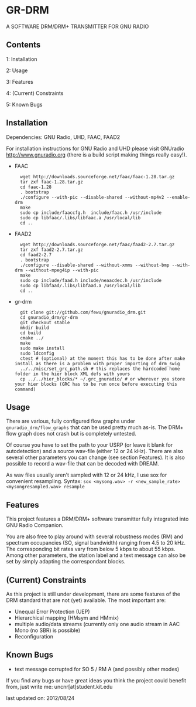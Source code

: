 GR-DRM
======

A SOFTWARE DRM/DRM+ TRANSMITTER FOR GNU RADIO

Contents
--------

1: Installation

2: Usage

3: Features

4: (Current) Constraints

5: Known Bugs


Installation
------------

Dependencies: GNU Radio, UHD, FAAC, FAAD2

For installation instructions for GNU Radio and UHD please visit 
GNUradio http://www.gnuradio.org (there is a build script making things really easy!).

- FAAC	

		wget http://downloads.sourceforge.net/faac/faac-1.28.tar.gz
		tar zxf faac-1.28.tar.gz
		cd faac-1.28
		. bootstrap
		./configure --with-pic --disable-shared --without-mp4v2 --enable-drm
		make
		sudo cp include/faaccfg.h  include/faac.h /usr/include
		sudo cp libfaac/.libs/libfaac.a /usr/local/lib
		cd ..
		
- FAAD2	

		wget http://downloads.sourceforge.net/faac/faad2-2.7.tar.gz
		tar zxf faad2-2.7.tar.gz
		cd faad2-2.7
		. bootstrap
		./configure --disable-shared --without-xmms --without-bmp --with-drm --without-mpeg4ip --with-pic
		make
		sudo cp include/faad.h include/neaacdec.h /usr/include
		sudo cp libfaad/.libs/libfaad.a /usr/local/lib
		cd ..
		
- gr-drm	

		git clone git://github.com/fewu/gnuradio_drm.git
		cd gnuradio_drm/gr-drm
		git checkout stable
		mkdir build
		cd build
		cmake ../
		make
		sudo make install
		sudo ldconfig
		ctest # (optional) at the moment this has to be done after make install as there is a problem with proper importing of drm_swig
		../../misc/set_grc_path.sh # this replaces the hardcoded home folder in the hier block XML defs with yours
		cp ../../hier_blocks/* ~/.grc_gnuradio/ # or wherever you store your hier blocks (GRC has to be run once before executing this command)
				
		
Usage
-----

There are various, fully configured flow graphs under `gnuradio_drm/flow_graphs` 
that can be used pretty much as-is. The DRM+ flow graph does not crash but is
completely untested.

Of course you have to set the path to your USRP (or leave it blank for 
autodetection) and a source wav-file (either 12 or 24 kHz). There are also 
several other parameters you can change (see section Features). It is also 
possible to record a wav-file that can be decoded with DREAM.

As wav files usually aren't sampled with 12 or 24 kHz, I use sox for convenient
resampling.
Syntax: `sox <mysong.wav> -r <new_sample_rate> <mysongresampled.wav> resample`


Features
--------

This project features a DRM/DRM+ software transmitter fully integrated into GNU Radio
Companion.

You are also free to play around with several robustness modes (RM) and spectrum 
occupancies (SO, signal bandwidth) ranging from 4.5 to 20 kHz. The corresponding
bit rates vary from below 5 kbps to about 55 kbps. Among other parameters, the
station label and a text message can also be set by simply adapting the 
correspondant blocks.


(Current) Constraints
---------------------

As this project is still under development, there are some features of the DRM
standard that are not (yet) available. The most important are:

- Unequal Error Protection (UEP)
- Hierarchical mapping (HMsym and HMmix)
- multiple audio/data streams (currently only one audio stream in AAC Mono (no 
  SBR) is possible)
- Reconfiguration


Known Bugs
----------

- text message corrupted for SO 5 / RM A (and possibly other modes) 

If you find any bugs or have great ideas you think the project could benefit 
from, just write me: uncnr[at]student.kit.edu

last updated on: 2012/08/24
